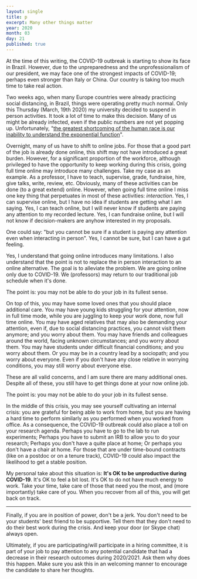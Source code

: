```yaml
---
layout: single
title: p
excerpt: Many other things matter
year: 2020
month: 03
day: 21
published: true
---
```


At the time of this writing, the COVID-19 outbreak is starting to show its face in Brazil. However, due to the unpreparedness and the unprofessionalism of our president,
we may face one of the strongest impacts of COVID-19; perhaps even stronger than Italy or China. Our country is taking too much time to take real action.

Two weeks ago, when many Europe countries were already practicing social distancing, in Brazil, things were operating pretty much normal. Only this Thursday (March, 19th 2020) my university decided to suspend in person activities. It took a lot of time to make this decision. Many of us might be already infected, even if the public numbers are not yet popping up. Unfortunately, "[the greatest shortcoming of the human race is our inability to understand the exponential function](https://en.wikipedia.org/wiki/Albert_Allen_Bartlett)".

Overnight, many of us have to shift to online jobs. For those that a good part of the job is already done online, this shift may not have introduced a great burden. However, for a significant proportion of the workforce, although privileged to have the opportunity to keep working during this crisis, going full time online may introduce many challenges. Take my case as an example. As a professor, I have to teach, supervise, grade, fundraise, hire, give talks, write, review, etc. Obviously, many of these activities can be done (to a great extend) online. However, when going full time online I miss one key thing that perpetuates in most of these activities: *interaction*. Yes, I can supervise online, but I have no idea if students are getting what I am saying. Yes, I can teach online, but I will never know if students are paying any attention to my recorded lecture. Yes, I can fundraise online, but I will not know if decision-makers are anyhow interested in my proposals.

One could say: "but you cannot be sure if a student is paying any attention even when interacting in person". Yes, I cannot be sure, but I can have a gut feeling.

Yes, I understand that going online introduces many limitations. I also understand that the point is not to replace the in person interaction to an online alternative. The goal is to alleviate the problem. We are going online only due to COVID-19. We (professors) may return to our traditional job schedule when it's done.

The point is: you may not be able to do your job in its fullest sense.

On top of this, you may have some loved ones that you should place additional care. You may have young kids struggling for your attention, now in full time mode, while you are juggling to keep your work done, now full time online. You may have aged relatives that may also be demanding your attention, even if, due to social distancing practices, you cannot visit them anymore; and you worry about them. You may have friends and colleagues around the world, facing unknown circumstances; and you worry about them. You may have students under difficult financial conditions; and you worry about them. Or you may be in a country lead by a sociopath; and you worry about everyone. Even if you don't have any close relative in worrying conditions, you may still worry about everyone else.

These are all valid concerns, and I am sure there are many additional ones. Despite all of these, you still have to get things done at your now online job.

The point is: you may not be able to do your job in its fullest sense.

In the middle of this crisis, you may see yourself cultivating an internal crisis: you are grateful for being able to work from home, but you are having a hard time to perform similarly as you performed when you worked from office. As a consequence, the COVID-19 outbreak could also place a toll on your research agenda. Perhaps you have to go to the lab to run experiments; Perhaps you have to submit an IRB to allow you to do your research; Perhaps you don't have a quite place at home; Or perhaps you don't have a chair at home. For those that are under time-bound contracts (like on a postdoc or on a tenure track), COVID-19 could also impact the likelihood to get a stable position.

My personal take about this situation is: **It's OK to be unproductive during COVID-19**. It's OK to feel a bit lost. It's OK to do not have much energy to work. Take your time, take care of those that need you the most, and (more importantly) take care of you. When you recover from all of this, you will get back on track.

***

Finally, if you are in position of power, don't be a jerk. You don't need to be your students' best friend to be supportive. Tell them that they don't need to do their best work during the crisis. And keep your door (or Skype chat) always open.

Ultimately, if you are participating/will participate in a hiring committee, it is part of your job to pay attention to any potential candidate that had a decrease in their research outcomes during 2020/2021. Ask them why does this happen. Make sure you ask this in an welcoming manner to encourage the candidate to share her thoughts.
